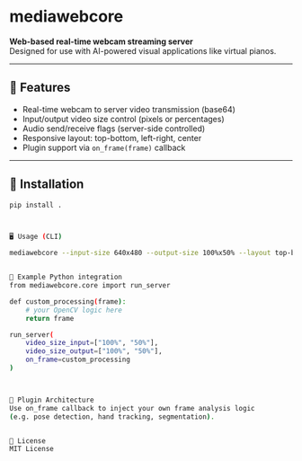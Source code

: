 # mediawebcore

**Web-based real-time webcam streaming server**  
Designed for use with AI-powered visual applications like virtual pianos.

---

## 🚀 Features

- Real-time webcam to server video transmission (base64)
- Input/output video size control (pixels or percentages)
- Audio send/receive flags (server-side controlled)
- Responsive layout: top-bottom, left-right, center
- Plugin support via `on_frame(frame)` callback

---

## 🔧 Installation

```bash
pip install .



🖥️ Usage (CLI)

mediawebcore --input-size 640x480 --output-size 100%x50% --layout top-bottom


📁 Example Python integration
from mediawebcore.core import run_server

def custom_processing(frame):
    # your OpenCV logic here
    return frame

run_server(
    video_size_input=["100%", "50%"],
    video_size_output=["100%", "50%"],
    on_frame=custom_processing
)



🧩 Plugin Architecture
Use on_frame callback to inject your own frame analysis logic
(e.g. pose detection, hand tracking, segmentation).


📜 License
MIT License